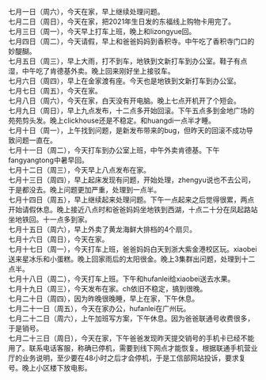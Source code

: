 七月一日（周六），今天在家，早上继续处理问题。</br> 
七月二日（周日），今天在家，把2021年生日发的东福线上购物卡用完了。</br> 
七月三日（周一），今天早上打车上班，晚上和lizongyue回。</br> 
七月四日（周二），今天请假，早上和爸爸妈妈到香积寺。中午吃了香积寺门口的妙醍醐。</br> 
七月五日（周三），早上大雨，打不到车，地铁到文新打车到办公室。鞋子有点湿，中午吃了肯德基外卖。晚上回来刚好坐上接驳车。</br> 
七月六日（周四），早上在金家渡有座。今天也是地铁到文新打车到办公室。</br> 
七月七日（周五），今天在家。</br> 
七月八日（周六），今天在家，白天没有开电脑。晚上七点开机开了个短会。</br> 
七月九日（周日），早上九点发布，十二点多开始回滚。下午五点多到金地广场的苑苑剪头发。晚上clickhouse还是不稳定。和huangdi一点半才睡。</br> 
七月十日（周一），上午找到问题，是新发布带来的bug，但昨天的回滚不成功导致问题一直在。</br> 
七月十一日（周二），今天打车到办公室上班，中午外卖肯德基。下午fangyangtong中暑早回。</br> 
七月十二日（周三），今天早上八点发布在家。</br> 
七月十三日（周四），早上起床发现有问题，开始处理，zhengyu说也不去公司，于是都没去。晚上问题更加严重，处理到一点半。</br> 
七月十四日（周五），早上继续起来处理问题。下午一点起来之后觉得很累，两点开始请假休息。晚上接近八点时和爸爸妈妈坐地铁到西湖，十点二十分在凤起路站坐地铁回。十一点多到家。</br> 
七月十五日（周六），早上外卖了黄龙海鲜大排档的4个扇贝。</br> 
七月十六日（周日），今天在家。</br> 
七月十七日（周一），今天打车上班，爸爸妈妈白天到浙大紫金港校区玩。xiaobei送来星冰乐和小蛋糕。晚上回家雨后的太阳很金。晚上3集群出问题，处理到十二点半。</br> 
七月十八日（周二），今天打车上班。下午和hufanlei给xiaobei送去水果。</br> 
七月十九日（周三），今天发布在家。ch依旧不稳定，搞到很晚。</br> 
七月二十日（周四），因为昨晚很晚睡，早上在家，下午休息。</br> 
七月二十一日（周五），今天在家办公，hufanlei在广州玩。</br> 
七月二十二日（周六），上午加班写方案，下午休息。因为爸爸联通号收费很多，于是销号。</br> 
七月二十三日（周日），今天在家，下午爸爸发现昨天提交销号的手机卡已经不能用了。联系电话客服，称确已停机，需要到线下网点才能恢复。根据联通手机营业厅的业务说明，至少要在48小时之后才会停机，于是工信部网站投诉，要求复号。晚上小区楼下放电影。</br> 
